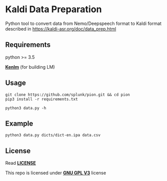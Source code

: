 
# Kaldi Data Preparation
Python tool to convert data from Nemo/Deepspeech format to Kaldi format described in https://kaldi-asr.org/doc/data_prep.html

## Requirements
python >= 3.5

**[Kenlm](https://github.com/kpu/kenlm)** (for building LM)

## Usage
```
git clone https://github.com/splunk/pion.git && cd pion
pip3 install -r requirements.txt

python3 data.py -h
```

## Example
```
python3 data.py dicts/dict-en.ipa data.csv
```

## License
Read **[LICENSE](LICENSE)** 

This repo is licensed under **[GNU GPL V3](https://www.gnu.org/licenses/gpl-3.0.en.html)** license